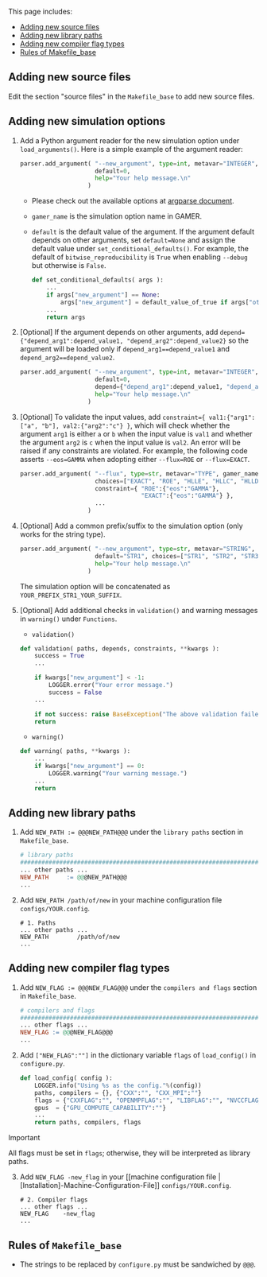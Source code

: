 This page includes:
  - [Adding new source files](#adding-new-source-files)
  - [Adding new library paths](#adding-new-library-paths)
  - [Adding new compiler flag types](#adding-new-compiler-flag-types)
  - [Rules of Makefile_base](#rules-of-makefile_base)

## Adding new source files
Edit the section "source files" in the `Makefile_base` to add new source files.

## Adding new simulation options
1. Add a Python argument reader for the new simulation option under `load_arguments()`. Here is a simple example of the argument reader:

   ```python
   parser.add_argument( "--new_argument", type=int, metavar="INTEGER", gamer_name="NAME_IN_GAMER",
                        default=0,
                        help="Your help message.\n"
                      )
   ```

   * Please check out the available options at [argparse document](https://docs.python.org/3/library/argparse.html#quick-links-for-add-argument).
   * `gamer_name` is the simulation option name in GAMER.
   * `default` is the default value of the argument. If the argument default depends on other arguments,
     set `default=None` and assign the default value under `set_conditional_defaults()`.
     For example, the default of `bitwise_reproducibility` is `True` when enabling `--debug` but otherwise is `False`.

     ```python
     def set_conditional_defaults( args ):
         ...
         if args["new_argument"] == None:
             args["new_argument"] = default_value_of_true if args["other_argument"] else default_value_of_false
         ...
         return args
     ```

2. [Optional] If the argument depends on other arguments, add `depend={"depend_arg1":depend_value1, "depend_arg2":depend_value2}` so the argument will be loaded only if `depend_arg1==depend_value1` and `depend_arg2==depend_value2`.

   ```python
   parser.add_argument( "--new_argument", type=int, metavar="INTEGER", gamer_name="NEW_SIMULATION_OPTION",
                        default=0,
                        depend={"depend_arg1":depend_value1, "depend_arg2":depend_value2},
                        help="Your help message.\n"
                      )
   ```

3. [Optional] To validate the input values, add `constraint={ val1:{"arg1":["a", "b"], val2:{"arg2":"c"} }`,
   which will check whether the argument `arg1` is either `a` or `b` when the input value is `val1`
   and whether the argument `arg2` is `c` when the input value is `val2`.
   An error will be raised if any constraints are violated. For example, the following code
   asserts `--eos=GAMMA` when adopting either `--flux=ROE` or `--flux=EXACT`.

   ```python
   parser.add_argument( "--flux", type=str, metavar="TYPE", gamer_name="RSOLVER",
                        choices=["EXACT", "ROE", "HLLE", "HLLC", "HLLD"],
                        constraint={ "ROE":{"eos":"GAMMA"},
                                     "EXACT":{"eos":"GAMMA"} },
                        ...
                      )
   ```

4. [Optional] Add a common prefix/suffix to the simulation option (only works for the string type).
   ```python
   parser.add_argument( "--new_argument", type=str, metavar="STRING", gamer_name="NEW_SIMULATION_OPTION", prefix="YOUR_PREFIX_", suffix="_YOUR_SUFFIX",
                        default="STR1", choices=["STR1", "STR2", "STR3"],
                        help="Your help message.\n"
                      )
   ```
   The simulation option will be concatenated as `YOUR_PREFIX_STR1_YOUR_SUFFIX`.

5. [Optional] Add additional checks in `validation()` and warning messages in `warning()` under `Functions`.
   * `validation()`

   ```python
   def validation( paths, depends, constraints, **kwargs ):
       success = True
       ...

       if kwargs["new_argument"] < -1:
           LOGGER.error("Your error message.")
           success = False
       ...

       if not success: raise BaseException("The above validation failed.")
       return
   ```

   * `warning()`

   ```python
   def warning( paths, **kwargs ):
       ...
       if kwargs["new_argument"] == 0:
           LOGGER.warning("Your warning message.")
       ...
       return
   ```

## Adding new library paths
1. Add `NEW_PATH := @@@NEW_PATH@@@` under the `library paths` section in `Makefile_base`.

   ```makefile
   # library paths
   #######################################################################################################
   ... other paths ...
   NEW_PATH     := @@@NEW_PATH@@@
   ...
   ```

2. Add `NEW_PATH /path/of/new` in your machine configuration file `configs/YOUR.config`.

   ```
   # 1. Paths
   ... other paths ...
   NEW_PATH        /path/of/new
   ...
   ```

## Adding new compiler flag types
1. Add `NEW_FLAG := @@@NEW_FLAG@@@` under the `compilers and flags` section in `Makefile_base`.

   ```makefile
   # compilers and flags
   #######################################################################################################
   ... other flags ...
   NEW_FLAG := @@@NEW_FLAG@@@
   ...
   ```

2. Add `["NEW_FLAG":""]` in the dictionary variable `flags` of `load_config()` in `configure.py`.

   ```python
   def load_config( config ):
       LOGGER.info("Using %s as the config."%(config))
       paths, compilers = {}, {"CXX":"", "CXX_MPI":""}
       flags = {"CXXFLAG":"", "OPENMPFLAG":"", "LIBFLAG":"", "NVCCFLAG_COM":"", "NVCCFLAG_FLU":"", "NVCCFLAG_POT":""}
       gpus  = {"GPU_COMPUTE_CAPABILITY":""}
       ...
       return paths, compilers, flags
   ```

> [!IMPORTANT]
> All flags must be set in `flags`; otherwise, they will be interpreted as library paths.

3. Add `NEW_FLAG -new_flag` in your [[machine configuration file | [Installation]-Machine-Configuration-File]] `configs/YOUR.config`.

   ```
   # 2. Compiler flags
   ... other flags ...
   NEW_FLAG    -new_flag
   ...
   ```

## Rules of `Makefile_base`
* The strings to be replaced by `configure.py` must be sandwiched by `@@@`.
